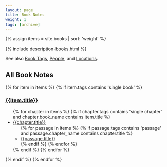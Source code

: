 ```yaml
---
layout: page
title: Book Notes
weight: 1
tags: [archive]
---
```

{% assign items = site.books | sort: 'weight' %}

{% include description-books.html %}

See also <a href="/tags-book/" title="Book Tags">Book Tags</a>, <a href="/tags-people/" title="People Tags">People</a>, and <a href="/tags-locations/" title="Location Tags">Locations</a>.

## All Book Notes

{% for item in items %}
{% if item.tags contains 'single book' %}
<h3 class="list-title"><a href="{{item.url}}">{{item.title}}</a></h3>
<ul class="no-bullets">
{% for chapter in items %}
{% if chapter.tags contains 'single chapter' and chapter.book_name contains item.title %}
<li><a href="{{chapter.url}}">{{chapter.title}}</a>
<ul>
{% for passage in items %}
{% if passage.tags contains 'passage' and passage.chapter_name contains chapter.title %}
<li><a href="{{passage.url}}">{{passage.title}}</a></li>
{% endif %}
{% endfor %}
</ul>
</li>
{% endif %}
{% endfor %}
</ul>
{% endif %}
{% endfor %}

